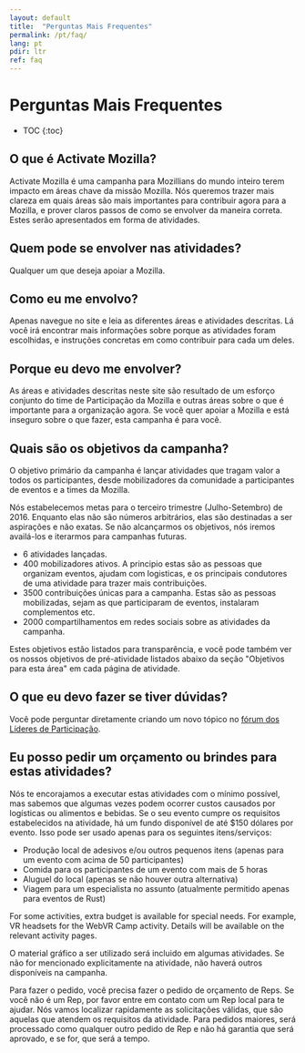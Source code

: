 ```yaml
---
layout: default
title:  "Perguntas Mais Frequentes"
permalink: /pt/faq/
lang: pt
pdir: ltr
ref: faq
---
```


# Perguntas Mais Frequentes

* TOC
{:toc}

## O que é Activate Mozilla?

Activate Mozilla é uma campanha para Mozillians do mundo inteiro terem impacto em áreas chave da missão Mozilla. Nós queremos trazer mais clareza em quais áreas são mais importantes para contribuir agora para a Mozilla, e prover claros passos de como se envolver da maneira correta. Estes serão apresentados em forma de atividades.

## Quem pode se envolver nas atividades?

Qualquer um que deseja apoiar a Mozilla.

## Como eu me envolvo?

Apenas navegue no site e leia as diferentes áreas e atividades descritas. Lá você irá encontrar mais informações sobre porque as atividades foram escolhidas, e instruções concretas em como contribuir para cada um deles.

## Porque eu devo me envolver?

As áreas e atividades descritas neste site são resultado de um esforço conjunto do time de Participação da Mozilla e outras áreas sobre o que é importante para a organização agora. Se você quer apoiar a Mozilla e está inseguro sobre o que fazer, esta campanha é para você.

## Quais são os objetivos da campanha?

O objetivo primário da campanha é lançar atividades que tragam valor a todos os participantes, desde mobilizadores da comunidade a participantes de eventos e a times da Mozilla.

Nós estabelecemos metas para o terceiro trimestre (Julho-Setembro) de 2016. Enquanto elas não são números arbitrários, elas são destinadas a ser aspirações e não exatas. Se não alcançarmos os objetivos, nós iremos availá-los e iterarmos para campanhas futuras.

* 6 atividades lançadas.
* 400 mobilizadores ativos. A principio estas são as pessoas que organizam eventos, ajudam com logisticas, e os principais condutores de uma atividade para trazer mais contribuições.
* 3500 contribuições únicas para a campanha. Estas são as pessoas mobilizadas, sejam as que participaram de eventos, instalaram complementos etc.
* 2000 compartilhamentos em redes sociais sobre as atividades da campanha.

Estes objetivos estão listados para transparência, e você pode também ver os nossos objetivos de pré-atividade listados abaixo da seção "Objetivos para esta área" em cada página de atividade.

## O que eu devo fazer se tiver dúvidas?

Você pode perguntar diretamente criando um novo tópico no [fórum dos Líderes de Participação](https://discourse.mozilla-community.org/c/participation-leaders).

## Eu posso pedir um orçamento ou brindes para estas atividades?

Nós te encorajamos a executar estas atividades com o mínimo possível, mas sabemos que algumas vezes podem ocorrer custos causados por logísticas ou alimentos e bebidas. Se o seu evento cumpre os requisitos estabelecidos na atividade, há um fundo disponível de até $150 dólares por evento. Isso pode ser usado apenas para os seguintes itens/serviços:

* Produção local de adesivos e/ou outros pequenos itens (apenas para um evento com acima de 50 participantes)
* Comida para os participantes de um evento com mais de 5 horas
* Aluguel do local (apenas se não houver outra alternativa)
* Viagem para um especialista no assunto (atualmente permitido apenas para eventos de Rust)

For some activities, extra budget is available for special needs. For example, VR headsets for the WebVR Camp activity. Details will be available on the relevant activity pages.

O material gráfico a ser utilizado será incluido em algumas atividades. Se não for mencionado explicitamente na atividade, não haverá outros disponíveis na campanha.

Para fazer o pedido, você precisa fazer o pedido de orçamento de Reps. Se você não é um Rep, por favor entre em contato com um Rep local para te ajudar. Nós vamos localizar rapidamente as solicitações válidas, que são aquelas que atendem os requisitos da atividade. Para pedidos maiores, será processado como qualquer outro pedido de Rep e não há garantia que será aprovado, e se for, que será a tempo.
